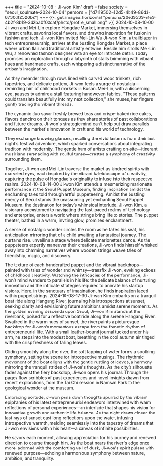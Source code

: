 +++
title = "2024-10-08 - Ji-won Kim"
draft = false
society = "seoul_soulmate-2024-10-04"
persons = ["d7119502-42d5-4b49-86d3-8730df2526b2"]
+++
{{< get_images_horizontal "persons/26ed9539-e1e9-4b2f-8b19-3d2ba0f03caf/photo/profile_small.png" >}}
2024-10-08-10-00
Ji-won and Mei-Lin explore Hongdae Market, immersing themselves in vibrant crafts, savoring local flavors, and drawing inspiration for fusion in fashion and tech.
Ji-won Kim invited Mei-Lin Wu
Ji-won Kim, a trailblazer in tech entrepreneurship, arrives at the bustling Hongdae Market, a place where urban flair and traditional artistry entwine. Beside him strolls Mei-Lin Wu, a renowned fashion designer with an eye for intricate detail. Today promises an exploration through a labyrinth of stalls brimming with vibrant hues and handmade crafts, each whispering a distinct narrative of the artisan's imagination.

As they meander through rows lined with carved wood trinkets, rich tapestries, and delicate pottery, Ji-won feels a surge of nostalgia—reminding him of childhood markets in Busan. Mei-Lin, with a discerning eye, pauses to admire a stall featuring handwoven fabrics. "These patterns could translate beautifully into my next collection," she muses, her fingers gently tracing the vibrant threads.

The dynamic duo savor freshly brewed teas and crispy-baked rice cakes, flavors dancing on their tongues as they share stories of past collaborations and future dreams. Ji-won's strategic mind can't help but draw parallels between the market's innovation in craft and his world of technology.

They exchange knowing glances, recalling the vivid lanterns from their last night's festival adventure, which sparked conversations about integrating tradition with modernity. The gentle hum of artists crafting on-site—itinerant musicians serenading with soulful tunes—creates a symphony of creativity surrounding them.

Together, Ji-won and Mei-Lin traverse the market as kindred spirits with marveled eyes, each inspired by the vibrant kaleidoscope of creativity, capturing the pulse of Hongdae's originality to infuse into their respective realms.
2024-10-08-14-00
Ji-won Kim attends a mesmerizing marionette performance at the Seoul Puppet Museum, finding inspiration amidst the enchanting tales told through artful puppeteering.
Amidst the bustling energy of Seoul stands the unassuming yet enchanting Seoul Puppet Museum, the destination for today’s whimsical interlude. Ji-won Kim, a visionary accustomed to navigating the fast-paced realms of technology and enterprise, enters a world where strings bring life to stories. The puppet theater, bathed in a warm, inviting glow, promises enchantment. 

A sense of nostalgic wonder circles the room as he takes his seat, his anticipation mirroring that of a child awaiting a fantastical journey. The curtains rise, unveiling a stage where delicate marionettes dance. As the puppeteers expertly maneuver their creations, Ji-won finds himself whisked away into charming narratives where wooden strings weave tales of friendship, magic, and discovery. 

The texture of each handcrafted puppet and the vibrant backdrops—painted with tales of wonder and whimsy—transfix Ji-won, evoking echoes of childhood creativity. Watching the intricacies of the performance, Ji-won’s mind wanders to parallels in his life: the delicate balance of nurturing innovation and the intricate strategies required to animate his startup visions. Here, in the sanctuary of imagination, he finds inspiration laced within puppet strings.
2024-10-08-17-30
Ji-won Kim embarks on a tranquil boat ride along Hangang River, journaling his introspections at sunset, seeking clarity and envisioning future ambitions amidst serene moments.
As the golden evening descends upon Seoul, Ji-won Kim stands at the riverbank, poised for a reflective boat ride along the serene Hangang River. Swathed in the warm hues of sunset, the river paints a picturesque backdrop for Ji-won’s momentous escape from the frenetic rhythm of entrepreneurial life. With a small leather-bound journal tucked under his arm, he steps into the modest boat, breathing in the cool autumn air tinged with the crisp freshness of falling leaves.

Gliding smoothly along the river, the soft lapping of water forms a soothing symphony, setting the scene for introspective musings. The rhythmic movement of the boat aligns with the gentle rustling of leaves, a harmony mirroring the tranquil strides of Ji-won's thoughts. As the city’s silhouette fades against the fiery backdrop, Ji-won opens his journal. Through the pages flow scribbles of past experiences and novel insights drawn from recent explorations, from the Tai Chi session in Namsan Park to the geological wonder at the museum.

Embracing solitude, Ji-won pens down thoughts spurred by the vibrant epiphanies of his latest entrepreneurial endeavors intertwined with warm reflections of personal experiences—an interlude that shapes his vision for innovative growth and authentic life balance. As the night draws closer, the last rays of sunset cast long reflections upon the water, infusing introspective warmth, melding seamlessly into the tapestry of dreams that Ji-won envisions within his heart—a canvas of infinite possibilities.

He savors each moment, allowing appreciation for his journey and renewed direction to course through him. As the boat nears the river's edge once more, adorned with the comforting veil of dusk, Ji-won's spirit pulses with renewed purpose—echoing a harmonious symphony between nature, ambition, and tranquility.

